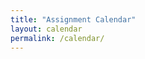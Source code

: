 ```yaml
---
title: "Assignment Calendar"
layout: calendar
permalink: /calendar/
---
```



<div id='calendar'
     class='calendar'
     data-weeks="{{site.num_weeks}}"
     data-start-date="{{site.start_date}}">
</div>


